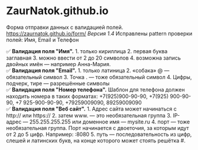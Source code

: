 # ZaurNatok.github.io
Форма отправки данных с валидацией полей.   
https://zaurnatok.github.io/form/ 
*Версия 1.4* Исправлены pattern проверки полей: Имя, Email и Телефон

:white_check_mark: **Валидация поля "Имя".** 1. только кириллица 2. первая буква заглавная 3. можно ввести от 2 до 20 символов 4. возможна запись двойных имён — например Анна-Мария.    
:white_check_mark: **Валидация поля "Email".** 1. только латиница 2. «собака» @ — обязательный символ 3. Точка . — тоже обязательный символ 4. Цифры, подчерк, тире — разрешённые символы    
:white_check_mark: **Валидация поля "Номер телефона".** Шаблон для телефона должен находить номера в таких форматах: +7(925)900-90-90, +7(925) 900-90-90, +7 925-900-90-90, +79259009090, 89259009090    
:white_check_mark: **Валидация поля "Веб сайт".** 1. Адрес сайта может начинаться с http:// или https:// 2. затем www. — это необязательная группа 3. IP-адрес — 255.255.255.255 или доменное имя — mysite.ru 4. порт — тоже необязательная группа. Порт начинается с двоеточия, за которым идут от 2 до 5 цифр. Например: :8080 5. путь — последовательность из цифр, слешей и латинских букв, на конце которого может стоять решётка #.     
